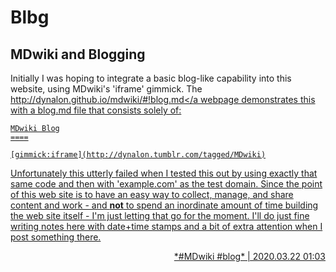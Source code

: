 # Blbg

MDwiki and Blogging
-----

Initially I was hoping to integrate a basic blog-like capability into this website, using MDwiki's 'iframe' gimmick.  The <a href="https://www.thesitewizard.com/" target="_blank">http://<span></span>dynalon<span></span>.github<span></span>.io/mdwiki/#!blog.md</a webpage demonstrates this with a blog.md file that consists solely of:

    MDwiki Blog
    ====

    [gimmick:iframe](http://dynalon.tumblr.com/tagged/MDwiki)

Unfortunately this utterly failed when I tested this out by using exactly that same code and then with 'example.com' as the test domain. Since the point of this web site is to have an easy way to collect, manage, and share content and work - and **not** to spend an inordinate amount of time building the web site itself - I'm just letting that go for the moment. I'll do just fine writing notes here with date+time stamps and a bit of extra attention when I post something there.

<p align="right">*#MDwiki #blog* | 2020.03.22 01:03</p>
